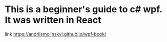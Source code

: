 # This is a beginner's guide to c# wpf. It was written in React
link
https://andriismolinskyi.github.io/wpf-book/
